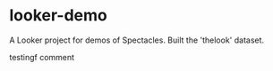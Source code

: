 # looker-demo
A Looker project for demos of Spectacles. Built the 'thelook' dataset.

testingf comment
